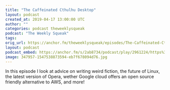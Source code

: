 ```yaml
---
title: "The Caffeinated Cthulhu Desktop"
layout: podcast
created_at: 2019-04-17 13:00:00 UTC
author: ""
categories: podcast theweeklysqueak
podcast: "The Weekly Squeak"
tags:
orig_url: https://anchor.fm/theweeklysqueak/episodes/The-Caffeinated-Cthulhu-Desktop-e3osc8
layout: podcast
podcast_embed: https://anchor.fm/s/2ab8734/podcast/play/2961224/https%3A%2F%2Fd3ctxlq1ktw2nl.cloudfront.net%2Fstaging%2F2019-3-17%2F12949259-44100-2-e3c57a9152a62.m4a
image: 347957-1547538873594-eb7f678094d76.jpg
---
```

In this episode I look at advice on writing weird fiction, the future of Linux, the latest version of Opera, wether Google cloud offers an open source friendly alternative to AWS, and more!